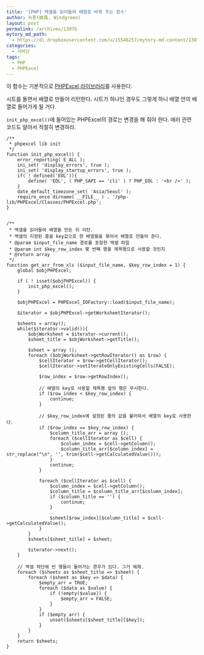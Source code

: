 ```yaml
---
title: '[PHP] 엑셀을 읽어들여 배열로 바꿔 주는 함수'
author: 녹풍(綠風, Windgreen)
layout: post
permalink: /archives/13076
mytory_md_path:
  - https://dl.dropboxusercontent.com/u/15546257/mytory-md-content/13076-excel-to-array.md
categories:
  - 서버단
tags:
  - PHP
  - PHPExcel
---
```

이 함수는 기본적으로 [PHPExcel 라이브러리][1]를 사용한다.

시트를 돌면서 배열로 만들어 리턴한다. 시트가 하나인 경우도 그렇게 하니 배열 안의 배열로 들어가게 될 거다.

`init_php_excel()`에 들어있는 PHPExcel의 경로는 변경을 해 줘야 한다. 에러 관련 코드도 알아서 적절히 변경하라.

    /**
     * phpexcel lib init
     */
    function init_php_excel() {
        error_reporting( E_ALL );
        ini_set( 'display_errors', true );
        ini_set( 'display_startup_errors', true );
        if( ! defined('EOL')){
            define( 'EOL', ( PHP_SAPI == 'cli' ) ? PHP_EOL : '<br />' );
        }
        date_default_timezone_set( 'Asia/Seoul' );
        require_once dirname( __FILE__ ) . '/php-lib/PHPExcel/Classes/PHPExcel.php';
    }
    
    
    /**
     * 엑셀을 읽어들여 배열을 만든 뒤 리턴.
     * 엑셀의 지정된 줄을 key값으로 한 배열들을 묶어서 배열로 만들어 준다.
     * @param $input_file_name 경로를 포함한 엑셀 파일
     * @param int $key_row_index 몇 번째 행을 제목행으로 사용할 것인지
     * @return array
     */
    function get_arr_from_xls ($input_file_name, $key_row_index = 1) {
        global $objPHPExcel;
    
        if ( ! isset($objPHPExcel)) {
            init_php_excel();
        }
    
        $objPHPExcel = PHPExcel_IOFactory::load($input_file_name);
    
        $iterator = $objPHPExcel->getWorksheetIterator();
    
        $sheets = array();
        while($iterator->valid()){
            $objWorksheet = $iterator->current();
            $sheet_title = $objWorksheet->getTitle();
    
            $sheet = array ();
            foreach ($objWorksheet->getRowIterator() as $row) {
                $cellIterator = $row->getCellIterator();
                $cellIterator->setIterateOnlyExistingCells(FALSE);
    
                $row_index = $row->getRowIndex();
    
                // 배열의 key로 사용할 제목행 앞의 행은 무시한다.
                if ($row_index < $key_row_index) {
                    continue;
                }
    
                // $key_row_index에 설정된 줄의 값을 불러와서 배열의 key로 사용한다.
                if ($row_index == $key_row_index) {
                    $column_title_arr = array ();
                    foreach ($cellIterator as $cell) {
                        $column_index = $cell->getColumn();
                        $column_title_arr[$column_index] = str_replace("\n", '', trim($cell->getCalculatedValue()));
                    }
                    continue;
                }
    
                foreach ($cellIterator as $cell) {
                    $column_index = $cell->getColumn();
                    $column_title = $column_title_arr[$column_index];
                    if ($column_title == '') {
                        continue;
                    }
    
                    $sheet[$row_index][$column_title] = $cell->getCalculatedValue();
                }
            }
            $sheets[$sheet_title] = $sheet;
    
            $iterator->next();
        }
    
        // 엑셀 하단에 빈 행들이 들어가는 경우가 있다. 그거 해제.
        foreach ($sheets as $sheet_title => $sheet) {
            foreach ($sheet as $key => $data) {
                $empty_arr = TRUE;
                foreach ($data as $value) {
                    if (!empty($value)) {
                        $empty_arr = FALSE;
                    }
                }
                if ($empty_arr) {
                    unset($sheets[$sheet_title][$key]);
                }
            }
        }
        return $sheets;
    }

 [1]: https://phpexcel.codeplex.com/